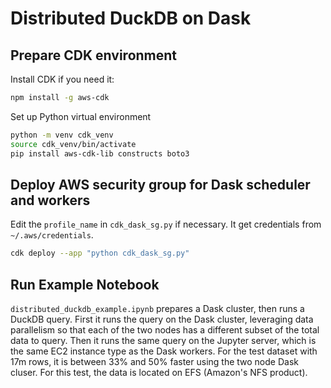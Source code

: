 # Distributed DuckDB on Dask

## Prepare CDK environment

Install CDK if you need it:
```bash
npm install -g aws-cdk
```

Set up Python virtual environment
```bash
python -m venv cdk_venv
source cdk_venv/bin/activate
pip install aws-cdk-lib constructs boto3
```

## Deploy AWS security group for Dask scheduler and workers

Edit the `profile_name` in `cdk_dask_sg.py` if necessary. It get credentials from `~/.aws/credentials`.
```bash
cdk deploy --app "python cdk_dask_sg.py"
```

## Run Example Notebook

`distributed_duckdb_example.ipynb` prepares a Dask cluster, then runs a DuckDB query. First it runs the query on the Dask cluster, leveraging data parallelism so that each of the two nodes has a different subset of the total data to query. Then it runs the same query on the Jupyter server, which is the same EC2 instance type as the Dask workers. For the test dataset with 17m rows, it is between 33% and 50% faster using the two node Dask cluser. For this test, the data is located on EFS (Amazon's NFS product).
